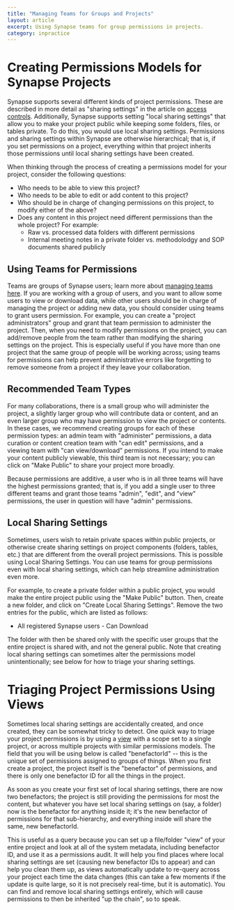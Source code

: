 ```yaml
---
title: "Managing Teams for Groups and Projects"
layout: article
excerpt: Using Synapse teams for group permissions in projects. 
category: inpractice
---
```


# Creating Permissions Models for Synapse Projects

Synapse supports several different kinds of project permissions. These are described in more detail as "sharing settings" in the article on [access controls](/articles/access_controls.html#sharing-settings). Additionally, Synapse supports setting "local sharing settings" that allow you to make your project public while keeping some folders, files, or tables private. To do this, you would use local sharing settings. Permissions and sharing settings within Synapse are otherwise hierarchical; that is, if you set permissions on a project, everything within that project inherits those permissions until local sharing settings have been created. 

When thinking through the process of creating a permissions model for your project, consider the following questions:
* Who needs to be able to view this project? 
* Who needs to be able to edit or add content to this project?
* Who should be in charge of changing permissions on this project, to modify either of the above? 
* Does any content in this project need different permissions than the whole project? For example:
  * Raw vs. processed data folders with different permissions
  * Internal meeting notes in a private folder vs. methodolodgy and SOP documents shared publicly

## Using Teams for Permissions

Teams are groups of Synapse users; learn more about [managing teams here](/articles/teams.html). If you are working with a group of users, and you want to allow some users to view or download data, while other users should be in charge of managing the project or adding new data, you should consider using teams to grant users permission. For example, you can create a "project administrators" group and grant that team permission to administer the project. Then, when you need to modify permissions on the project, you can add/remove people from the team rather than modifying the sharing settings on the project. This is especially useful if you have more than one project that the same group of people will be working across; using teams for permissions can help prevent administrative errors like forgetting to remove someone from a project if they leave your collaboration.   

## Recommended Team Types

For many collaborations, there is a small group who will administer the project, a slightly larger group who will contribute data or content, and an even larger group who may have permission to view the project or contents. In these cases, we recommend creating groups for each of these permission types: an admin team with "administer" permissions, a data curation or content creation team with "can edit" permissions, and a viewing team with "can view/download" permissions. If you intend to make your content publicly viewable, this third team is not necessary; you can click on "Make Public" to share your project more broadly. 

Because permissions are additive, a user who is in all three teams will have the highest permissions granted; that is, if you add a single user to three different teams and grant those teams "admin", "edit", and "view" permissions, the user in question will have "admin" permissions. 

## Local Sharing Settings

Sometimes, users wish to retain private spaces within public projects, or otherwise create sharing settings on project components (folders, tables, etc.) that are different from the overall project permissions. This is possible using Local Sharing Settings. You can use teams for group permissions even with local sharing settings, which can help streamline administration even more. 

For example, to create a private folder within a public project, you would make the entire project public using the "Make Public" button. Then, create a new folder, and click on "Create Local Sharing Settings". Remove the two entries for the public, which are listed as follows:
* All registered Synapse users - Can Download

The folder with then be shared only with the specific user groups that the entire project is shared with, and not the general public. Note that creating local sharing settings can sometimes alter the permissions model unintentionally; see below for how to triage your sharing settings. 

# Triaging Project Permissions Using Views 

Sometimes local sharing settings are accidentally created, and once created, they can be somewhat tricky to detect. One quick way to triage your project permissions is by using a [view](/articles/views.html) with a scope set to a single project, or across multiple projects with similar permissions models. The field that you will be using below is called 
"benefactorId" -- this is the unique set of permissions assigned to groups of things. When you first create a project, the project itself is the "benefactor" of permissions, and there is only one benefactor ID for all the things in the project. 

As soon as you create your first set of local sharing settings, there are now two benefactors; the project is still providing the permissions for most the content, but whatever you have set local sharing settings on (say, a folder) now is the benefactor for anything inside it; it's the new benefactor of permissions for that sub-hierarchy, and everything inside will share the same, new benefactorId.  

This is useful as a query because you can set up a file/folder "view" of your entire project and look at all of the system metadata, including benefactor ID, and use it as a permissions audit. It will help you find places where local sharing settings are set (causing new benefactor IDs to appear) and can help you clean them up, as views automatically update to re-query across your project each time the data changes (this can take a few moments if the update is quite large, so it is not precisely real-time, but it is automatic). You can find and remove local sharing settings entirely, which will cause permissions to then be inherited "up the chain", so to speak.
